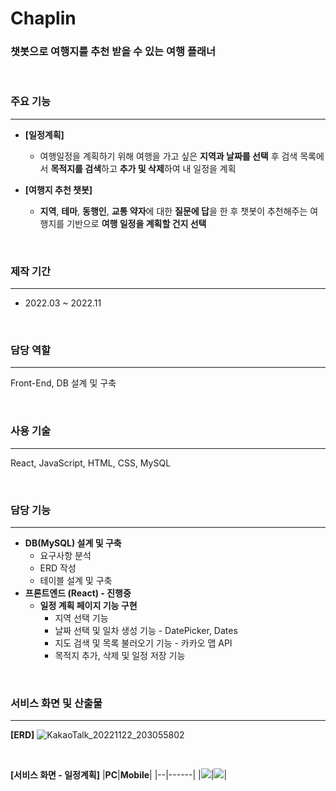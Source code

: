 # Chaplin
### 챗봇으로 여행지를 추천 받을 수 있는 여행 플래너

<br />

### 주요 기능
---
- **[일정계획]**
    - 여행일정을 계획하기 위해 여행을 가고 싶은 **지역과 날짜를 선택** 후 검색 목록에서 **목적지를 검색**하고 **추가 및 삭제**하여 내 일정을 계획  
     
- **[여행지 추천 챗봇]**
    - **지역**, **테마**, **동행인**, **교통 약자**에 대한 **질문에 답**을 한 후 챗봇이 추천해주는 여행지를 기반으로 **여행 일정을 계획할 건지 선택**

<br />

### 제작 기간
---
- 2022.03 ~ 2022.11  


<br />


### 담당 역할
---
Front-End, DB 설계 및 구축


<br />


### 사용 기술
---
React, JavaScript, HTML, CSS, MySQL

<br />


### 담당 기능
---
- **DB(MySQL) 설계 및 구축**
    - 요구사항 분석
    - ERD 작성
    - 테이블 설계 및 구축
- **프론트엔드 (React) - 진행중**
    - **일정 계획 페이지 기능 구현**
        - 지역 선택 기능
        - 날짜 선택 및 일차 생성 기능 - DatePicker, Dates
        - 지도 검색 및 목록 불러오기 기능 - 카카오 맵 API
        - 목적지 추가, 삭제 및 일정 저장 기능

<br />

### 서비스 화면 및 산출물
---
**[ERD]**
![KakaoTalk_20221122_203055802](https://user-images.githubusercontent.com/93175798/217175482-1fa3810f-fed0-49d6-ab34-0b958bfa27c3.png)

<br />

**[서비스 화면 - 일정계획]**
|**PC**|**Mobile**|
|--|------|
|<img src="https://user-images.githubusercontent.com/93175798/217175741-8a8b5216-0332-47b3-bf27-975160b9d279.png">|<img src="https://user-images.githubusercontent.com/93175798/217175680-e1ae0a1c-5798-48cd-a3d5-6abb9da55911.png">|
